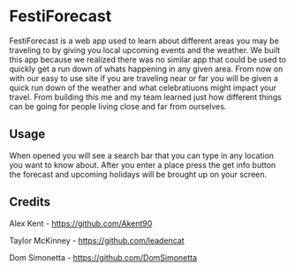 # FestiForecast

FestiForecast is a web app used to learn about different areas you may be traveling to by giving you local upcoming events and the weather. We built this app because we realized there was no similar app that could be used to quickly get a run down of whats happening in any given area. From now on with our easy to use site if you are traveling near or far you will be given a quick run down of the weather and what celebratiuons might impact your travel. From building this me and my team learned just how different things can be going for people living close and far from ourselves. 

## Usage

When opened you will see a search bar that you can type in any location you want to know about. After you enter a place press the get info button the forecast and upcoming holidays will be brought up on your screen.

## Credits 

Alex Kent - https://github.com/Akent90

Taylor McKinney - https://github.com/leadencat

Dom Simonetta - https://github.com/DomSimonetta